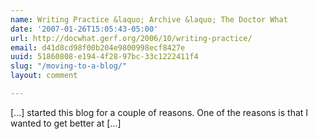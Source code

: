 ```yaml
---
name: Writing Practice &laquo; Archive &laquo; The Doctor What
date: '2007-01-26T15:05:43-05:00'
url: http://docwhat.gerf.org/2006/10/writing-practice/
email: d41d8cd98f00b204e9800998ecf8427e
uuid: 51860808-e194-4f28-97bc-33c1222411f4
slug: "/moving-to-a-blog/"
layout: comment

---
```


[...] started this blog for a couple of reasons. One of the reasons is that I wanted to get better at [...]
